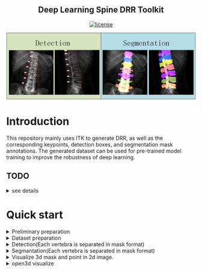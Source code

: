 <!--
 * @Description: 
 * @version: 
 * @Author: ThreeStones1029 2320218115@qq.com
 * @Date: 2024-03-26 12:44:24
 * @LastEditors: ShuaiLei
 * @LastEditTime: 2024-07-13 11:06:53
-->
<h2 align="center">Deep Learning Spine DRR Toolkit</h2>
<p align="center">
    <a href="https://github.com/ThreeStones1029/drr_utils/blob/main/LICENSE">
        <img alt="license" src="https://img.shields.io/badge/LICENSE-GPL%203.0-blue">
    </a>
</p>


![drr_utils_examples](document/drr_utils.png)
# Introduction
This repository mainly uses ITK to generate DRR, as well as the corresponding keypoints, detection boxes, and segmentation mask annotations. The generated dataset can be used for pre-trained model training to improve the robustness of deep learning.

## TODO
<details>
<summary> see details </summary>

- [x] Detection(verse mask format)
- [x] Segmantation(verse mask format)
- [x] Keypoints dataset generate
- [x] 3D visualization(complete!)

</details>



# Quick start
<details>
<summary>Preliminary preparation</summary>

### ITK tool installation
[Official zip download address](https://docs.itk.org/en/latest/download.html)\
windows：You can skip this step without installing ITK.\
linux：Need to compile and install ITK tool, for specific installation can refer to [itkSoftwareGuide.](https://itk.org/ItkSoftwareGuide.pdf)\
[Here is my install process](document/Ubuntu_ITK_install.md).
</details>


<details>
<summary>Dataset preparation</summary>

[ct dataset format preparation tutorial](document/Dataset_prepare.md)
</details>

<details>
<summary>Detection(Each vertebra is separated in mask format)</summary>

### Dataset generation
```bash
python main_drr_detection_dataset.py -c config/detection_config.yml
```

### Parameter Configuration Description(detection_config.yml)
[Detection datasets to generate specific parameter descriptions](document/Detection_parameter_configuration_description.md)

### Code that is accidentally broken can be regenerated
The generated json file will be automatically saved after each CT generation. Due to accidental termination or active interruption, the generation can continue, and it is necessary to continue to generate and re-run the command
~~~bash
python main_drr_detection_dataset.py -c config/detection_config.yml
~~~
**Note:the CT that has been projected in the json file will be automatically detected, starting from the CT that has not been projected.**

### Regenerate the specified cts.
Sometimes, we main generate single ct wrong, but we don't want to regenerate all cts' drrs. So if you need regenerate the specified cts, just add the ct name in regenerate ct name list. Then run the follow Similar command.Or if you need regenerate all the drrs, just input -r all.
~~~bash
python main_drr_detection_dataset.py -c config/detection_config.yml -r ["du_xiang.nii.gz"] 
python main_drr_detection_dataset.py -c config/detection_config.yml -r all # if -r==all then will regenerate all cts drrs.
~~~

### Example
<div style="display: flex;">
    <img src="data/verse2020_test_detection_dataset/bbox_vis/verse004_AP_1.png" alt="Image 1" width="400"; padding: 5px;">
    <img src="data/verse2020_test_detection_dataset/bbox_vis/verse004_LA_1.png" alt="Image 2" width="400"; padding: 5px;">
</div>
</details>


<details>
<summary>Segmantation(Each vertebra is separated in mask format)</summary>

### Dataset generation
Running the command:
~~~python
python main_drr_segmentation_dataset.py -c config/segmentation_config.yml
~~~
### Parameter Configuration Description(segmentation_config.yml)
[Segmentation datasets to generate specific parameter descriptions](document/Segmentation_parameter_configuration_desription.md)

### Code that is accidentally broken can be regenerated
The generated json file will be automatically saved after each CT generation. Due to accidental termination or active interruption, the generation can continue, and it is necessary to continue to generate and re-run the command
~~~bash
python main_drr_segmentation_dataset.py -c config/segmentation_config.yml
~~~
**Note:The CT that has been projected in the json file will be automatically detected, and the CT that has not been projected will be started from the CT that has not been projected.**

### Regenerate the specified cts.
Sometimes, we main generate single ct wrong, but we don't want to regenerate all cts' drrs. So if you need regenerate the specified cts, just add the ct name in regenerate ct name list. Then run the follow Similar command.Or if you need regenerate all the drrs, just input -r all.
~~~bash
python main_drr_segmentation_dataset.py -c config/segmentation_config.yml -r ["du_xiang.nii.gz"] 
python main_drr_segmentation_dataset.py -c config/segmentation_config.yml -r all # if -r==all then will regenerate all cts drrs.
~~~

### Example
<div style="display: flex;">
    <img src="data/verse2020_test_segmentation_dataset/all/gt_mask_vis/verse004_AP_1.png" alt="Image 1" width="400"; padding: 5px;">
    <img src="data/verse2020_test_segmentation_dataset/all/gt_mask_vis/verse004_LA_1.png" alt="Image 2" width="400"; padding: 5px;">
</div>
</details>


<details>
<summary>Visualize 3d mask and point in 2d image.</summary>

```bash
python visual_tools/vis_3d_point_and_mask.py
```

### 3D points and mask project in 2D image.
![3D point and mask](data/verse2019_test/sub-verse012/sub-verse012_verse.png)
</details>

<details>
<summary>open3d visualize</summary>

```bash
python main_3d_vis.py
```
### Example
![single view](document/single_open3d.png)
![multi view](document/multi_open3d.png)

</details>


